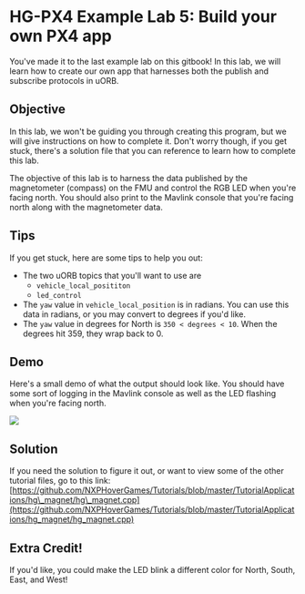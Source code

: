 # HG-PX4 Example Lab 5: Build your own PX4 app

You've made it to the last example lab on this gitbook! In this lab, we will learn how to create our own app that harnesses both the publish and subscribe protocols in uORB.

## Objective

In this lab, we won't be guiding you through creating this program, but we will give instructions on how to complete it. Don't worry though, if you get stuck, there's a solution file that you can reference to learn how to complete this lab.

The objective of this lab is to harness the data published by the magnetometer \(compass\) on the FMU and control the RGB LED when you're facing north. You should also print to the Mavlink console that you're facing north along with the magnetometer data.

## Tips

If you get stuck, here are some tips to help you out:

* The two uORB topics that you'll want to use are
  * `vehicle_local_posititon`
  * `led_control`
* The `yaw` value in `vehicle_local_position` is in radians. You can use this data in radians, or you may convert to degrees if you'd like.
* The `yaw` value in degrees for North is `350 < degrees < 10`. When the degrees hit 359, they wrap back to 0.

## Demo

Here's a small demo of what the output should look like. You should have some sort of logging in the Mavlink console as well as the LED flashing when you're facing north.

![](../../.gitbook/assets/part1.gif)

## Solution

If you need the solution to figure it out, or want to view some of the other tutorial files, go to this link: [https://github.com/NXPHoverGames/Tutorials/blob/master/TutorialApplications/hg\_magnet/hg\_magnet.cpp](https://github.com/NXPHoverGames/Tutorials/blob/master/TutorialApplications/hg_magnet/hg_magnet.cpp)

## Extra Credit!

If you'd like, you could make the LED blink a different color for North, South, East, and West!

